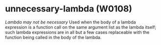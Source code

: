 # unnecessary-lambda (W0108)
*Lambda may not be necessary* Used when the body of a lambda expression
is a function call on the same argument list as the lambda itself; such
lambda expressions are in all but a few cases replaceable with the
function being called in the body of the lambda.
